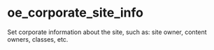 # oe_corporate_site_info
Set corporate information about the site, such as: site owner, content owners, classes, etc.
